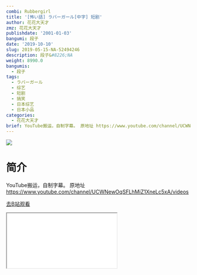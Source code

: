 ```yaml
---
combi: Rubbergirl
title: '[怖い話] ラバーガール[中字] 短剧'
author: 花花大天才
zmz: 花花大天才
publishdate: '2001-01-03'
bangumi: 段子
date: '2019-10-10'
slug: 2019-05-15-NA-52494246
description: 段子&#8226;NA
weight: 8990.0
bangumis:
  - 段子
tags:
  - ラバーガール
  - 综艺
  - 短剧
  - 搞笑
  - 日本综艺
  - 日本小品
categories:
  - 花花大天才
brief: YouTube搬运，自制字幕。 原地址 https://www.youtube.com/channel/UCWNewOqSFLhMiZ1XneLc5xA/videos
---
```

![](https://raw.githubusercontent.com/tcgriffith/owaraisite/master/static/tmpimg/cae29bf9f42c7c6a15e6327a3345f4cb361702d7.jpg.480.jpg)
# 简介  
YouTube搬运，自制字幕。
原地址 https://www.youtube.com/channel/UCWNewOqSFLhMiZ1XneLc5xA/videos  

[去B站观看](https://www.bilibili.com/video/av52494246/)
<div class ="resp-container"><iframe class="testiframe" src="//player.bilibili.com/player.html?aid=52494246"", scrolling="no", allowfullscreen="true" > </iframe></div> 
